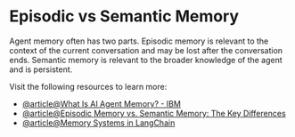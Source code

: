 # Episodic vs Semantic Memory

Agent memory often has two parts. Episodic memory is relevant to the context of the current conversation and may be lost after the conversation ends. Semantic memory is relevant to the broader knowledge of the agent and is persistent.

Visit the following resources to learn more:

- [@article@What Is AI Agent Memory? - IBM](https://www.ibm.com/think/topics/ai-agent-memory)
- [@article@Episodic Memory vs. Semantic Memory: The Key Differences](https://www.magneticmemorymethod.com/episodic-vs-semantic-memory/)
- [@article@Memory Systems in LangChain](https://python.langchain.com/docs/how_to/chatbots_memory/)
